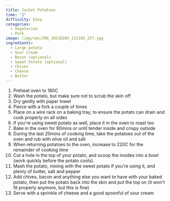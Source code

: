 ```yaml
---
title: Jacket Potatoes
time: "2"
difficulty: Easy
categories:
  - Vegetarian
  - Pork
image: /img/cms/IMG_20210205_221105_257.jpg
ingredients:
  - Large potato
  - Sour Cream
  - Bacon (optional)
  - Sweet Potato (optional)
  - Chives
  - Cheese
  - Butter
---
```

1. Preheat oven to 180C
2. Wash the potato, but make sure not to scrub the skin off
3. Dry gently with paper towel
4. Pierce with a fork a couple of times
5. Place on a wire rack on a baking tray, to ensure the potato can drain and cook properly on all sides
6. If you're using sweet potato as well, place it in the oven to roast too
7. Bake in the oven for 90mins or until tender inside and crispy outside
8. During the last 20mins of cooking time, take the potatoes out of the oven and rub with olive oil and salt
9. When returning potatoes to the oven, increase to 220C for the remainder of cooking time
10. Cut a hole in the top of your potato, and scoop the insides into a bowl (work quickly before the potato cools).
11. Mash the potato, mixing with the sweet potato if you're using it, and plenty of butter, salt and pepper
12. Add chives, bacon and anything else you want to have with your baked potato, then put the potato back into the skin and put the top on (it won't fit properly anymore, but this is fine)
13. Serve with a sprinkle of cheese and a good spoonful of sour cream